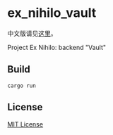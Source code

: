 # ex_nihilo_vault

中文版请见[这里](https://github.com/CatMe0w/ex_nihilo_vault/blob/master/README_zh.md)。

Project Ex Nihilo: backend "Vault"

## Build

`cargo run`

## License

[MIT License](https://opensource.org/licenses/MIT)
